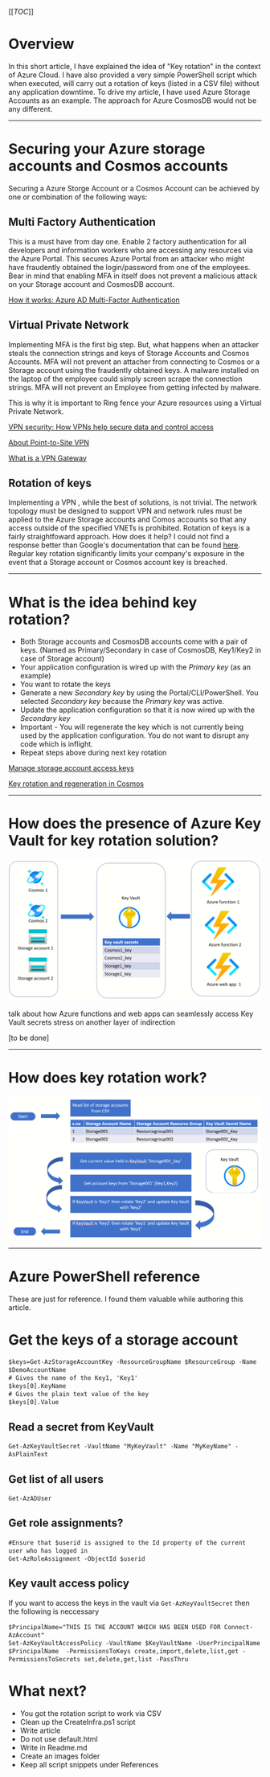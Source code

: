 [[_TOC_]]

# Overview
In this short article, I have explained the idea of "Key rotation" in the context of Azure Cloud. 
I have also provided a very simple PowerShell script which when executed, will carry out a rotation of keys (listed in a CSV file) without any application downtime.
To drive my article, I have used Azure Storage Accounts as an example. The approach for Azure CosmosDB would not be any different.

---

# Securing your Azure storage accounts and Cosmos accounts
Securing a Azure Storge Account or a Cosmos Account can be achieved by one or combination of the following ways:

## Multi Factory Authentication
This is a must have from day one. Enable 2 factory authentication for all developers and information workers who are accessing any resources via the Azure Portal. 
This secures Azure Portal from an attacker who might have fraudently obtained the login/password from one of the employees.
Bear in mind that enabling MFA in itself does not prevent a malicious attack on your Storage account and CosmosDB account.

[How it works: Azure AD Multi-Factor Authentication](https://docs.microsoft.com/en-us/azure/active-directory/authentication/concept-mfa-howitworks)



## Virtual Private Network
Implementing MFA is the first big step. But, what happens when an attacker steals the connection strings and keys of Storage Accounts and Cosmos Accounts.
MFA will not prevent an attacher from connecting to Cosmos or a Storage account using the fraudently obtained keys. A malware installed on the laptop of the employee could simply screen scrape the connection strings.
MFA will not prevent an Employee from getting infected by malware.

This is why it is important to Ring fence your Azure resources using a Virtual Private Network. 

[VPN security: How VPNs help secure data and control access](https://www.cloudflare.com/en-gb/learning/access-management/vpn-security/)


[About Point-to-Site VPN](https://docs.microsoft.com/en-us/azure/vpn-gateway/point-to-site-about)


[What is a VPN Gateway](https://docs.microsoft.com/en-us/azure/vpn-gateway/vpn-gateway-about-vpngateways)

## Rotation of keys

Implementing a VPN , while the best of solutions, is not trivial. The network topology must be designed to support VPN and network rules must be applied to the Azure Storage accounts and Comos accounts so that any access outside of the specified VNETs is prohibited.
Rotation of keys is a fairly straightfoward approach. How does it help? I could not find a response better than Google's documentation that can be found [here](https://cloud.google.com/kms/docs/key-rotation). Regular key rotation significantly limits your company's exposure in the event that a Storage account or Cosmos account key is breached.

---

# What is the idea behind key rotation?

- Both Storage accounts and CosmosDB accounts come with a pair of keys. (Named as Primary/Secondary in case of CosmosDB, Key1/Key2 in case of Storage account)
- Your application configuration is wired up with the *Primary key* (as an example)
- You want to rotate the keys
- Generate a new *Secondary key* by using the Portal/CLI/PowerShell. You selected *Secondary key* because the *Primary key* was active.
- Update the application configuration so that it is now wired up with the *Secondary key*
- Important - You will regenerate the key which is not currently being used by the application configuration. You do not want to disrupt any code which is inflight.
- Repeat steps above during next key rotation

[Manage storage account access keys](https://docs.microsoft.com/en-us/azure/storage/common/storage-account-keys-manage?tabs=azure-portal#protect-your-access-keys)

[Key rotation and regeneration in Cosmos](https://docs.microsoft.com/en-us/azure/cosmos-db/secure-access-to-data?tabs=using-primary-key#primary-keys)

---


# How does the presence of Azure Key Vault for key rotation solution?

![Key vault architecture](images/keyvault-azurefunction.png)


talk about how Azure functions and web apps can seamlessly access Key Vault secrets
stress on another layer of indirection

[to be done]

---


# How does key rotation work?

![Key vault architecture](images/rotate-keys.png)

---


# Azure PowerShell reference
These are just for reference. I found them valuable while authoring this article.
# Get the keys of a storage account
```
$keys=Get-AzStorageAccountKey -ResourceGroupName $ResourceGroup -Name $DemoAccountName
# Gives the name of the Key1, 'Key1'
$keys[0].KeyName  
# Gives the plain text value of the key
$keys[0].Value

```


## Read a secret from KeyVault
```
Get-AzKeyVaultSecret -VaultName "MyKeyVault" -Name "MyKeyName" -AsPlainText
```

## Get list of all users
```
Get-AzADUser
```


## Get role assignments?
```
#Ensure that $userid is assigned to the Id property of the current user who has logged in
Get-AzRoleAssignment -ObjectId $userid
```

## Key vault access policy
If you want to access the keys in the vault via `Get-AzKeyVaultSecret` then the following is neccessary
```
$PrincipalName="THIS IS THE ACCOUNT WHICH HAS BEEN USED FOR Connect-AzAccount"
Set-AzKeyVaultAccessPolicy -VaultName $KeyVaultName -UserPrincipalName $PrincipalName  -PermissionsToKeys create,import,delete,list,get -PermissionsToSecrets set,delete,get,list -PassThru

```



# What next?
- You got the rotation script to work via CSV
- Clean up the CreateInfra.ps1 script
- Write article
- Do not use default.html
- Write in Readme.md
- Create an images folder
- Keep all script snippets under References






